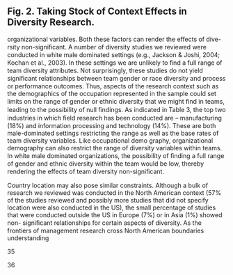 ## Fig. 2. Taking Stock of Context Effects in Diversity Research.

organizational variables. Both these factors can render the effects of dive- rsity non-signiﬁcant. A number of diversity studies we reviewed were conducted in white male dominated settings (e.g., Jackson & Joshi, 2004; Kochan et al., 2003). In these settings we are unlikely to ﬁnd a full range of team diversity attributes. Not surprisingly, these studies do not yield signiﬁcant relationships between team gender or race diversity and process or performance outcomes. Thus, aspects of the research context such as the demographics of the occupation represented in the sample could set limits on the range of gender or ethnic diversity that we might ﬁnd in teams, leading to the possibility of null ﬁndings. As indicated in Table 3, the top two industries in which ﬁeld research has been conducted are – manufacturing (18%) and information processing and technology (14%). These are both male-dominated settings restricting the range as well as the base rates of team diversity variables. Like occupational demo graphy, organizational demography can also restrict the range of diversity variables within teams. In white male dominated organizations, the possibility of ﬁnding a full range of gender and ethnic diversity within the team would be low, thereby rendering the effects of team diversity non-signiﬁcant.

Country location may also pose similar constraints. Although a bulk of research we reviewed was conducted in the North American context (57% of the studies reviewed and possibly more studies that did not specify location were also conducted in the US), the small percentage of studies that were conducted outside the US in Europe (7%) or in Asia (1%) showed non- signiﬁcant relationships for certain aspects of diversity. As the frontiers of management research cross North American boundaries understanding

35

36